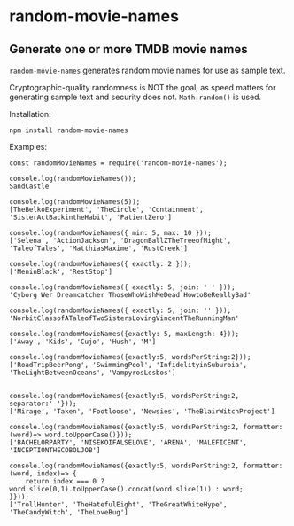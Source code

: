 # random-movie-names

## Generate one or more TMDB movie names

`random-movie-names` generates random movie names for use as sample text.

Cryptographic-quality randomness is NOT the goal, as speed matters for generating sample text and security does not. `Math.random()` is used.

Installation:

    npm install random-movie-names

Examples:

    const randomMovieNames = require('random-movie-names');

    console.log(randomMovieNames());
    SandCastle

    console.log(randomMovieNames(5));
    [TheBelkoExperiment', 'TheCircle', 'Containment', 'SisterActBackintheHabit', 'PatientZero']

    console.log(randomMovieNames({ min: 5, max: 10 }));
    ['Selena', 'ActionJackson', 'DragonBallZTheTreeofMight', 'TaleofTales', 'MatthiasMaxime', 'RustCreek']

    console.log(randomMovieNames({ exactly: 2 }));
    ['MeninBlack', 'RestStop']

    console.log(randomMovieNames({ exactly: 5, join: ' ' }));
    'Cyborg Wer Dreamcatcher ThoseWhoWishMeDead HowtoBeReallyBad'
    
    console.log(randomMovieNames({ exactly: 5, join: '' }));
    'NorbitClassofATaleofTwoSistersLovingVincentTheRunningMan'

    console.log(randomMovieNames({exactly: 5, maxLength: 4}));
    ['Away', 'Kids', 'Cujo', 'Hush', 'M']

    console.log(randomMovieNames({exactly:5, wordsPerString:2}));
    ['RoadTripBeerPong', 'SwimmingPool', 'InfidelityinSuburbia', 'TheLightBetweenOceans', 'VampyrosLesbos']


    console.log(randomMovieNames({exactly:5, wordsPerString:2, separator:'-'}));
    ['Mirage', 'Taken', 'Footloose', 'Newsies', 'TheBlairWitchProject']

    console.log(randomMovieNames({exactly:5, wordsPerString:2, formatter: (word)=> word.toUpperCase()}));
    ['BACHELORPARTY', 'NISEKOIFALSELOVE', 'ARENA', 'MALEFICENT', 'INCEPTIONTHECOBOLJOB']

    console.log(randomMovieNames({exactly:5, wordsPerString:2, formatter: (word, index)=> {
        return index === 0 ? word.slice(0,1).toUpperCase().concat(word.slice(1)) : word;
    }}));
    ['TrollHunter', 'TheHatefulEight', 'TheGreatWhiteHype', 'TheCandyWitch', 'TheLoveBug']
